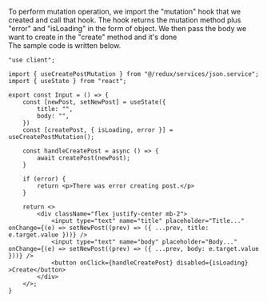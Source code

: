 To perform mutation operation, we import the "mutation" hook that we created and call that hook. The hook returns the mutation method plus "error" and "isLoading" in the form of object. We then pass the body we want to create in the "create" method and it's done
<br> The sample code is written below.

```
"use client";

import { useCreatePostMutation } from "@/redux/services/json.service";
import { useState } from "react";

export const Input = () => {
    const [newPost, setNewPost] = useState({
        title: "",
        body: "",
    })
    const [createPost, { isLoading, error }] = useCreatePostMutation();

    const handleCreatePost = async () => {
        await createPost(newPost);
    }

    if (error) {
        return <p>There was error creating post.</p>
    }

    return <>
        <div className="flex justify-center mb-2">
            <input type="text" name="title" placeholder="Title..." onChange={(e) => setNewPost((prev) => ({ ...prev, title: e.target.value }))} />
            <input type="text" name="body" placeholder="Body..." onChange={(e) => setNewPost((prev) => ({ ...prev, body: e.target.value }))} />
            <button onClick={handleCreatePost} disabled={isLoading} >Create</button>
        </div>
    </>;
}
```